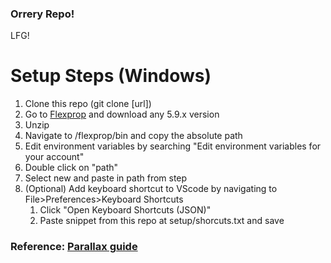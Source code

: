 ### Orrery Repo!
LFG!

# Setup Steps (Windows)
1. Clone this repo (git clone [url])
2. Go to [Flexprop](https://github.com/totalspectrum/flexprop/releases) and download any 5.9.x version
3. Unzip
4. Navigate to /flexprop/bin and copy the absolute path
5. Edit environment variables by searching "Edit environment variables for your account"
6. Double click on "path"
7. Select new and paste in path from step
8. (Optional) Add keyboard shortcut to VScode by navigating to File>Preferences>Keyboard Shortcuts
    1. Click "Open Keyboard Shortcuts (JSON)"
    2. Paste snippet from this repo at setup/shorcuts.txt and save

### Reference: [Parallax guide](https://www.parallax.com/visual-studio/)